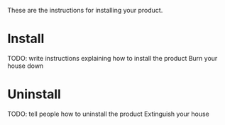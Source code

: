 These are the instructions for installing your product.

# Install
TODO: write instructions explaining how to install the product
Burn your house down

# Uninstall
TODO: tell people how to uninstall the product
Extinguish your house